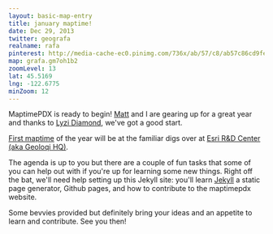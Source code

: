 ```yaml
---
layout: basic-map-entry
title: january maptime!
date: Dec 29, 2013
twitter: geografa
realname: rafa
pinterest: http://media-cache-ec0.pinimg.com/736x/ab/57/c8/ab57c86cd9fec7372fb3a5f2938290ec.jpg
map: grafa.gm7oh1b2
zoomLevel: 13
lat: 45.5169
lng: -122.6775
minZoom: 12
---
```


MaptimePDX is ready to begin! [Matt](https://twitter.com/mattsayler) and I are gearing up for a great year and thanks to [Lyzi Diamond](https://twitter.com/lyzidiamond), we've got a good start. 

[First maptime](http://calagator.org/events/1250465042) of the year will be at the familiar digs over at [Esri R&D Center (aka Geoloqi HQ)](http://calagator.org/venues/202393267).

The agenda is up to you but there are a couple of fun tasks that some of you can help out with if you're up for learning some new things. Right off the bat, we'll need help setting up this Jekyll site: you'll learn [Jekyll](http://jekyllrb.com/) a static page generator, Github pages, and how to contribute to the maptimepdx website.

Some bevvies provided but definitely bring your ideas and an appetite to learn and contribute. See you then!